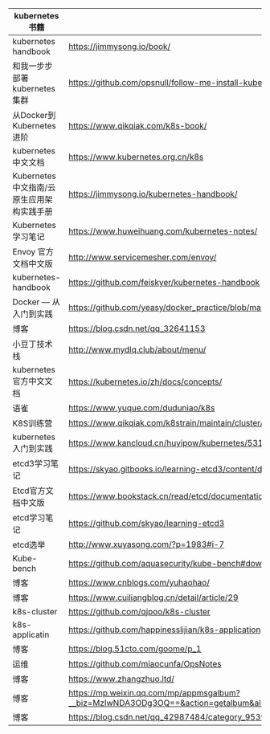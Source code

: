 | kubernetes书籍 | 网址 |
|---------------|------|
| kubernetes handbook | https://jimmysong.io/book/ |
| 和我一步步部署 kubernetes 集群 | https://github.com/opsnull/follow-me-install-kubernetes-cluster |
| 从Docker到Kubernetes进阶 | https://www.qikqiak.com/k8s-book/ |
| kubernetes中文文档 | https://www.kubernetes.org.cn/k8s |
| Kubernetes 中文指南/云原生应用架构实践手册 | https://jimmysong.io/kubernetes-handbook/ |
| Kubernetes 学习笔记 | https://www.huweihuang.com/kubernetes-notes/ |
| Envoy 官方文档中文版 | http://www.servicemesher.com/envoy/ |
| kubernetes-handbook | https://github.com/feiskyer/kubernetes-handbook |
| Docker — 从入门到实践 | https://github.com/yeasy/docker_practice/blob/master/SUMMARY.md |
| 博客 | https://blog.csdn.net/qq_32641153 |
| 小豆丁技术栈 | http://www.mydlq.club/about/menu/ |
| kubernetes官方中文文档 | https://kubernetes.io/zh/docs/concepts/ |
| 语雀 | https://www.yuque.com/duduniao/k8s |
| K8S训练营 | https://www.qikqiak.com/k8strain/maintain/cluster/ |
| kubernetes入门到实践 | https://www.kancloud.cn/huyipow/kubernetes/531982 |
| etcd3学习笔记 | https://skyao.gitbooks.io/learning-etcd3/content/documentation/op-guide/ |
| Etcd官方文档中文版 | https://www.bookstack.cn/read/etcd/documentation-op-guide-clustering.md |
| etcd学习笔记 | https://github.com/skyao/learning-etcd3 |
| etcd选举 | http://www.xuyasong.com/?p=1983#i-7 |
| Kube-bench | https://github.com/aquasecurity/kube-bench#download-and-install-binarie |
| 博客 | https://www.cnblogs.com/yuhaohao/ |
| 博客 | https://www.cuiliangblog.cn/detail/article/29 |
| k8s-cluster | https://github.com/qjpoo/k8s-cluster |
| k8s-applicatin | https://github.com/happinesslijian/k8s-application |
| 博客 | https://blog.51cto.com/goome/p_1 |
| 运维 | https://github.com/miaocunfa/OpsNotes |
| 博客 | https://www.zhangzhuo.ltd/ |
| 博客 | https://mp.weixin.qq.com/mp/appmsgalbum?__biz=MzIwNDA3ODg3OQ==&action=getalbum&album_id=1835825486392770561&scene=173&from_msgid=2647999703&from_itemidx=1&count=3&nolastread=1#wechat_redirect |
| 博客 | https://blog.csdn.net/qq_42987484/category_9539473.html | 
